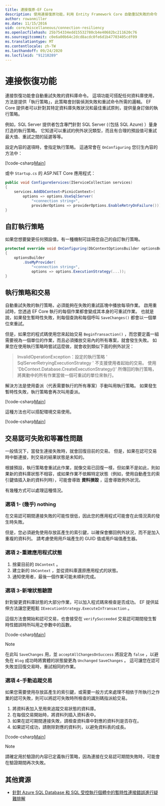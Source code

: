 ```yaml
---
title: 連接復原-EF Core
description: 使用連接復原功能，利用 Entity Framework Core 自動重試失敗的命令
author: rowanmiller
ms.date: 11/15/2016
uid: core/miscellaneous/connection-resiliency
ms.openlocfilehash: 25b754334edd15532780cb4e40682bc211620c76
ms.sourcegitcommit: c0e6a00b64c2dcd8acdc0fe6d1b47703405cdf09
ms.translationtype: MT
ms.contentlocale: zh-TW
ms.lasthandoff: 09/24/2020
ms.locfileid: "91210289"
---
```

# <a name="connection-resiliency"></a>連接恢復功能

連接恢復功能會自動重試失敗的資料庫命令。 這項功能可搭配任何資料庫使用，方法是提供「執行策略」，此策略會封裝偵測失敗和重試命令所需的邏輯。 EF Core 提供者可以針對其特定資料庫失敗狀況和最佳重試原則，提供量身訂做的執行策略。

例如，SQL Server 提供者包含專門針對 SQL Server (（包括 SQL Azure) ）量身打造的執行策略。 它知道可以重試的例外狀況類型，而且有合理的預設值可重試最大值、重試之間的延遲等等。

設定內容的選項時，會指定執行策略。 這通常會在 `OnConfiguring` 您衍生內容的方法中：

[!code-csharp[Main](../../../samples/core/Miscellaneous/ConnectionResiliency/Program.cs#OnConfiguring)]

或中 `Startup.cs` 的 ASP.NET Core 應用程式：

``` csharp
public void ConfigureServices(IServiceCollection services)
{
    services.AddDbContext<PicnicContext>(
        options => options.UseSqlServer(
            "<connection string>",
            providerOptions => providerOptions.EnableRetryOnFailure()));
}
```

## <a name="custom-execution-strategy"></a>自訂執行策略

如果您想要變更任何預設值，有一種機制可註冊您自己的自訂執行策略。

``` csharp
protected override void OnConfiguring(DbContextOptionsBuilder optionsBuilder)
{
    optionsBuilder
        .UseMyProvider(
            "<connection string>",
            options => options.ExecutionStrategy(...));
}
```

## <a name="execution-strategies-and-transactions"></a>執行策略和交易

自動重試失敗的執行策略，必須能夠在失敗的重試區塊中播放每項作業。 啟用重試時，您透過 EF Core 執行的每個作業都會變成其本身的可重試作業。 也就是說，如果發生暫時性失敗，則每個查詢和每個呼叫 `SaveChanges()` 都會以一個單位來重試。

但是，如果您的程式碼使用您來起始交易 `BeginTransaction()` ，而您要定義一組需要視為一個單位的作業，而且必須播放交易內的所有專案，就會發生失敗。 如果您在使用執行策略時嘗試這麼做，就會收到類似下面的例外狀況：

> InvalidOperationException：設定的執行策略 ' SqlServerRetryingExecutionStrategy ' 不支援使用者起始的交易。 使用 'DbContext.Database.CreateExecutionStrategy()' 所傳回的執行策略，將異動中的所有作業當做一個可重試的單位來執行。

解決方法是使用委派（代表需要執行的所有專案）手動叫用執行策略。 如果發生暫時性失敗，執行策略會再次叫用委派。

[!code-csharp[Main](../../../samples/core/Miscellaneous/ConnectionResiliency/Program.cs#ManualTransaction)]

這種方法也可以搭配環境交易使用。

[!code-csharp[Main](../../../samples/core/Miscellaneous/ConnectionResiliency/Program.cs#AmbientTransaction)]

## <a name="transaction-commit-failure-and-the-idempotency-issue"></a>交易認可失敗和等冪性問題

一般情況下，當發生連接失敗時，就會回復目前的交易。 但是，如果在認可交易時中斷連接，則交易的結果狀態是未知的。 

根據預設，執行策略會重試此作業，就像交易已回復一樣，但如果不是如此，則如果新的資料庫狀態不相容，或如果作業不依賴特定狀態（例如，使用自動產生的索引鍵值插入新的資料列時），可能會導致 **資料損毀** ，這會導致例外狀況。

有幾種方式可以處理這種情況。

### <a name="option-1---do-almost-nothing"></a>選項 1- (幾乎) nothing

在交易認可期間連接失敗的可能性很低，因此您的應用程式可能會在此情況真的發生時失敗。

但是，您必須避免使用存放區產生的索引鍵，以確保會擲回例外狀況，而不是加入重複的資料列。 請考慮使用用戶端產生的 GUID 值或用戶端值產生器。

### <a name="option-2---rebuild-application-state"></a>選項 2-重建應用程式狀態

1. 捨棄目前的 `DbContext` 。
2. 建立新的 `DbContext` ，並從資料庫還原應用程式的狀態。
3. 通知使用者，最後一個作業可能未順利完成。

### <a name="option-3---add-state-verification"></a>選項 3-新增狀態驗證

針對變更資料庫狀態的大部分作業，可以加入程式碼來檢查是否成功。 EF 提供延伸方法讓您更輕鬆 `IExecutionStrategy.ExecuteInTransaction` 。

這個方法會開始和認可交易，也會接受在 `verifySucceeded` 交易認可期間發生暫時性錯誤時所叫用之參數中的函數。

[!code-csharp[Main](../../../samples/core/Miscellaneous/ConnectionResiliency/Program.cs#Verification)]

> [!NOTE]
> 在此叫 `SaveChanges` 用，並 `acceptAllChangesOnSuccess` 將設定為 `false` ，以避免在 `Blog` 成功時將實體的狀態變更為 `Unchanged` `SaveChanges` 。 這可讓您在認可失敗並回復交易時，重試相同的作業。

### <a name="option-4---manually-track-the-transaction"></a>選項 4-手動追蹤交易

如果您需要使用存放區產生的索引鍵，或需要一般方式來處理不相依于所執行之作業的認可失敗，則可以將認可失敗時所檢查的識別碼指派給交易。

1. 將資料表加入至用來追蹤交易狀態的資料庫。
2. 在每個交易開始時，將資料列插入資料表中。
3. 如果在認可期間連接失敗，請檢查資料庫中對應的資料列是否存在。
4. 如果認可成功，請刪除對應的資料列，以避免資料表的成長。

[!code-csharp[Main](../../../samples/core/Miscellaneous/ConnectionResiliency/Program.cs#Tracking)]

> [!NOTE]
> 請確定用於驗證的內容已定義執行策略，因為連接在交易認可期間失敗時，可能會在驗證期間再次失敗。

## <a name="additional-resources"></a>其他資源

* [針對 Azure SQL Database 和 SQL 受控執行個體中的暫時性連接錯誤進行疑難排解](/azure/azure-sql/database/troubleshoot-common-connectivity-issues)
